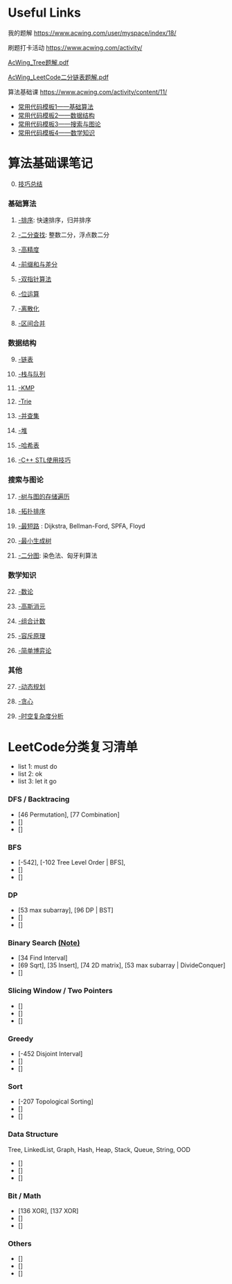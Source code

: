 
# Useful Links

我的题解 https://www.acwing.com/user/myspace/index/18/

刷题打卡活动 https://www.acwing.com/activity/

[AcWing_Tree题解.pdf](/面经和高频/acwing/AcWing_Tree题解.pdf)

[AcWing_LeetCode二分链表题解.pdf](/面经和高频/acwing/AcWing_LeetCode二分链表题解.pdf)

算法基础课 https://www.acwing.com/activity/content/11/

  - [常用代码模板1——基础算法](https://www.acwing.com/blog/content/277/)
  - [常用代码模板2——数据结构](https://www.acwing.com/blog/content/404/)
  - [常用代码模板3——搜索与图论](https://www.acwing.com/blog/content/405/)
  - [常用代码模板4——数学知识](https://www.acwing.com/blog/content/406/)
  



# 算法基础课笔记

0. [技巧总结](/Note/0.Tricks.md)

### 基础算法

1. [-排序](/Note/1.Sort.md): 快速排序，归并排序 

2. [-二分查找](/Note/2.BinarySearch.md): 整数二分，浮点数二分

3. [-高精度](/Note/3.高精度.md) 

4. [-前缀和与差分](/Note/4.前缀和与差分.md) 

5. [-双指针算法](/Note/5.TwoPointers.md) 

6. [-位运算](/Note/6.Bit.md) 

7. [-离散化](/Note/7.离散化.md) 

8. [-区间合并](/Note/8.区间合并.md) 

### 数据结构

9. [-链表](/Note/9.链表.md) 

10. [-栈与队列](/Note/10.栈与队列.md) 

11. [-KMP](/Note/11.KMP.md) 

12. [-Trie](/Note/12.Trie.md) 

13. [-并查集](/Note/13.并查集.md) 

14. [-堆](/Note/14.堆.md) 

15. [-哈希表](/Note/15.哈希表.md) 

16. [-C++ STL使用技巧](/Note/16.STL.md) 

### 搜索与图论

17. [-树与图的存储遍历](/Note/17.树与图的存储遍历.md)  

18. [-拓扑排序](/Note/18.拓扑排序.md) 

19. [-最短路](/Note/19.ShortestPath.md) : Dijkstra, Bellman-Ford, SPFA, Floyd

20. [-最小生成树](/Note/20.最小生成树.md) 

21. [-二分图](/Note/21.二分图.md): 染色法、匈牙利算法

### 数学知识

22. [-数论](/Note/22.数论.md) 

23. [-高斯消元](/Note/23.高斯消元.md) 

24. [-组合计数](/Note/24.组合计数.md) 

25. [-容斥原理](/Note/25.容斥原理.md)

26. [-简单博弈论](/Note/26.简单博弈论.md) 

### 其他

27. [-动态规划](/Note/27.动态规划.md)

28. [-贪心](/Note/28.贪心.md) 

29. [-时空复杂度分析](/Note/29.时空复杂度分析.md) 


# LeetCode分类复习清单

- list 1: must do
- list 2: ok 
- list 3: let it go

### DFS / Backtracing 

- [46 Permutation], [77 Combination]
- []
- []




### BFS

- [-542], [-102 Tree Level Order | BFS],
- []
- []


### DP

- [53 max subarray], [96 DP | BST]
- []
- []


### Binary Search [(Note)](/Note/2.BinarySearch.md)

- [34 Find Interval]
- [69 Sqrt], [35 Insert], [74 2D matrix], [53 max subarray | DivideConquer]
- []

### Slicing Window / Two Pointers

- []
- []
- []


### Greedy

- [-452 Disjoint Interval]
- []
- []


### Sort

- [-207 Topological Sorting]
- []
- []




### Data Structure

Tree, LinkedList, Graph, Hash, Heap, Stack, Queue, String, OOD

- []
- []
- []


### Bit / Math

- [136 XOR], [137 XOR]
- []
- []

### Others

- []
- []
- []



